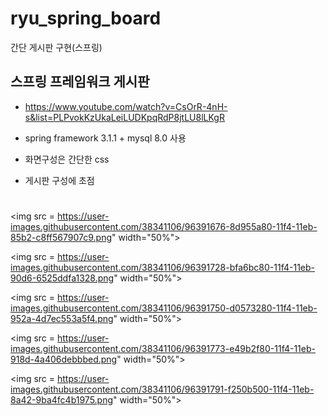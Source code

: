 # ryu_spring_board

간단 게시판 구현(스프링)

## 스프링 프레임워크 게시판

- <https://www.youtube.com/watch?v=CsOrR-4nH-s&list=PLPvokKzUkaLeiLUDKpqRdP8jtLU8lLKgR> 

- spring framework 3.1.1 + mysql 8.0 사용

- 화면구성은 간단한 css

- 게시판 구성에 초점

#

<img src = https://user-images.githubusercontent.com/38341106/96391676-8d955a80-11f4-11eb-85b2-c8ff567907c9.png" width="50%">


<img src = https://user-images.githubusercontent.com/38341106/96391728-bfa6bc80-11f4-11eb-90d6-6525ddfa1328.png" width="50%">

<img src = https://user-images.githubusercontent.com/38341106/96391750-d0573280-11f4-11eb-952a-4d7ec553a5f4.png" width="50%">

<img src = https://user-images.githubusercontent.com/38341106/96391773-e49b2f80-11f4-11eb-918d-4a406debbbed.png" width="50%">

<img src = https://user-images.githubusercontent.com/38341106/96391791-f250b500-11f4-11eb-8a42-9ba4fc4b1975.png" width="50%">




